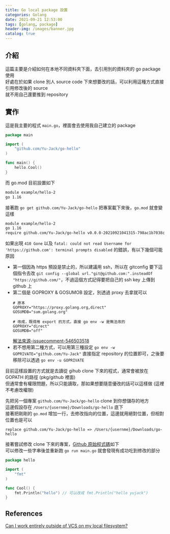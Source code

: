 ```yaml
---
title: Go local package 設置
categories: Golang
date: 2021-09-21 12:53:00
tags: [golang, package]
header-img: /images/banner.jpg
catalog: true
---
```


## 介紹

這篇主要是介紹如何在本地不同資料夾下面，去引用別的資料夾的 go package 使用  
好處在於如果 clone 別人 source code 下來想要改的話，可以利用這種方式直接引用修改後的 source  
就不用自己還要推到 repository

## 實作

這是我主要的程式 `main.go`，裡面會去使用我自己建立的 package
```go
package main

import (
	"github.com/Yu-Jack/go-hello"
)

func main() {
	hello.Cool()
}
```

而 go.mod 目前設置如下
```sh
module example/hello-2
go 1.16
```

接著跑 `go get github.com/Yu-Jack/go-hello` 把專案載下來後，`go.mod` 就會變這樣  
```sh
module example/hello-2
go 1.16
require github.com/Yu-Jack/go-hello v0.0.0-20210921041315-798ac1b7038c // indirect
```

如果出現 `410 Gone` 以及 `fatal: could not read Username for 'https://github.com': terminal prompts disabled` 的錯誤，有以下幾個可能原因  
* 第一個因為 https 預設是禁止的，所以建議用 ssh，所以在 gitconfig 要下這個指令去改 `git config --global url."git@github.com:".insteadOf "https://github.com/"`，不過這個方式記得要把自己的 ssh key 上傳到 github 上    
* 第二個是 GOPROXY & GOSUMOB 設定，別透過 proxy 去拿就可以  
	```
	# 原本
	GOPROXY="https://proxy.golang.org,direct"
	GOSUMDB="sum.golang.org"

	# 改成，既得用 export 的方式，直接 go env -w 是無法改的 
	GOPROXY="direct"
	GOSUMDB="off"
	```
	[解法來源-issuecomment-546503518](https://github.com/golang/go/issues/35164#issuecomment-546503518)
* 若不想用第二種方式，可以用第三種設定 `go env -w GOPRIVATE="github.com/Yu-Jack"` 直接指定 repository 的位置即可，之後要移除可以透過 `go env -u GOPRIVATE`

目前這樣設置的方式就是去讀從 gihub clone 下來的程式，通常會被放在 GOPATH 的路徑 (pkg/github 裡面)  
但通常會有權限問題，所以只能讀取，那如果想要隨意優改的話可以這樣做 (這裡不考慮改權限)  


先把另一個專案 `github.com/Yu-Jack/go-hello` clone 到你想儲存的地方  
這邊假設存在 `/Users/{usernme}/Downloads/go-hello` 底下  
接著把剛剛的 `go.mod` 增加一行，去修改指向的位置，這邊就用絕對位置，但相對位置也是可以  
```
replace github.com/Yu-Jack/go-hello => /Users/{usernme}/Downloads/go-hello
```

接著嘗試修改 clone 下來的專案，[Github 原始程式碼](https://github.com/Yu-Jack/go-hello)如下  
可以修改一些字串後並重新跑 `go run main.go` 就會發現有成功吃到修改的部分  
```go
package hello

import (
	"fmt"
)

func Cool() {
	fmt.Println("hello") // 可以改成 fmt.Println("hello yujack")
}
```

## References 

[Can I work entirely outside of VCS on my local filesystem?](https://github.com/golang/go/wiki/Modules#can-i-work-entirely-outside-of-vcs-on-my-local-filesystem)